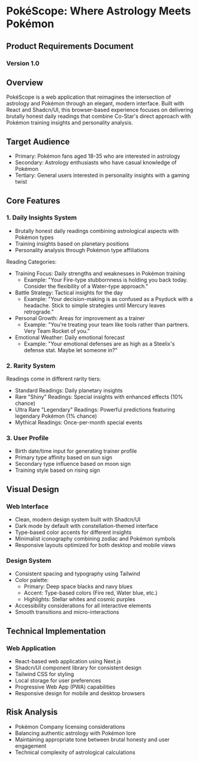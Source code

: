 # PokéScope: Where Astrology Meets Pokémon
## Product Requirements Document
### Version 1.0

## Overview
PokéScope is a web application that reimagines the intersection of astrology and Pokémon through an elegant, modern interface. Built with React and Shadcn/UI, this browser-based experience focuses on delivering brutally honest daily readings that combine Co-Star's direct approach with Pokémon training insights and personality analysis.

## Target Audience
- Primary: Pokémon fans aged 18-35 who are interested in astrology
- Secondary: Astrology enthusiasts who have casual knowledge of Pokémon
- Tertiary: General users interested in personality insights with a gaming twist

## Core Features

### 1. Daily Insights System
- Brutally honest daily readings combining astrological aspects with Pokémon types
- Training insights based on planetary positions
- Personality analysis through Pokémon type affiliations

Reading Categories:
- Training Focus: Daily strengths and weaknesses in Pokémon training
  - Example: "Your Fire-type stubbornness is holding you back today. Consider the flexibility of a Water-type approach."
- Battle Strategy: Tactical insights for the day
  - Example: "Your decision-making is as confused as a Psyduck with a headache. Stick to simple strategies until Mercury leaves retrograde."
- Personal Growth: Areas for improvement as a trainer
  - Example: "You're treating your team like tools rather than partners. Very Team Rocket of you."
- Emotional Weather: Daily emotional forecast
  - Example: "Your emotional defenses are as high as a Steelix's defense stat. Maybe let someone in?"

### 2. Rarity System
Readings come in different rarity tiers:
- Standard Readings: Daily planetary insights
- Rare "Shiny" Readings: Special insights with enhanced effects (10% chance)
- Ultra Rare "Legendary" Readings: Powerful predictions featuring legendary Pokémon (1% chance)
- Mythical Readings: Once-per-month special events

### 3. User Profile
- Birth date/time input for generating trainer profile
- Primary type affinity based on sun sign
- Secondary type influence based on moon sign
- Training style based on rising sign

## Visual Design

### Web Interface
- Clean, modern design system built with Shadcn/UI
- Dark mode by default with constellation-themed interface
- Type-based color accents for different insights
- Minimalist iconography combining zodiac and Pokémon symbols
- Responsive layouts optimized for both desktop and mobile views

### Design System
- Consistent spacing and typography using Tailwind
- Color palette:
  - Primary: Deep space blacks and navy blues
  - Accent: Type-based colors (Fire red, Water blue, etc.)
  - Highlights: Stellar whites and cosmic purples
- Accessibility considerations for all interactive elements
- Smooth transitions and micro-interactions

## Technical Implementation

### Web Application
- React-based web application using Next.js
- Shadcn/UI component library for consistent design
- Tailwind CSS for styling
- Local storage for user preferences
- Progressive Web App (PWA) capabilities
- Responsive design for mobile and desktop browsers

## Risk Analysis
- Pokémon Company licensing considerations
- Balancing authentic astrology with Pokémon lore
- Maintaining appropriate tone between brutal honesty and user engagement
- Technical complexity of astrological calculations